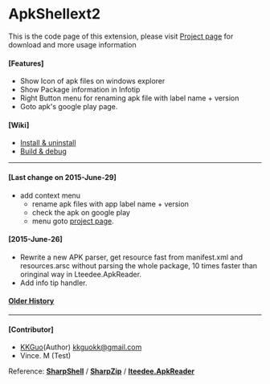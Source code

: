 # ApkShellext2

This is the code page of this extension, please visit [Project page](http://kkguo.github.io/apkshellext) for download and more usage information

#### [Features]
* Show Icon of apk files on windows explorer
* Show Package information in Infotip
* Right Button menu for renaming apk file with label name + version
* Goto apk's google play page.

#### [Wiki]
* [Install & uninstall](https://github.com/kkguo/apkshellext/wiki/How-to-install-and-uninstall)
* [Build & debug](https://github.com/kkguo/apkshellext/wiki/How-to-build-and-debug)

----------------------------------------------------------------------------
#### [Last change on 2015-June-29]
* add context menu
  * rename apk files with app label name + version
  * check the apk on google play
  * menu goto [project page](http://kkguo.github.io/apkshellext).

#### [2015-June-26]
* Rewrite a new APK parser, get resource fast from manifest.xml and resources.arsc without parsing the whole package, 10 times faster than oringinal way in Lteedee.ApkReader.
* Add info tip handler.

#### [Older History](https://github.com/kkguo/apkshellext/blob/master/README.md)
----------------------------------------------------------------------------
#### [Contributor]
  * [KKGuo](https://github.com/kkguo)(Author) kkguokk@gmail.com
  * Vince. M (Test)

Reference:
__[SharpShell](https://github.com/dwmkerr/sharpshell)__ / __[SharpZip](https://github.com/icsharpcode/SharpZipLib)__ /  __[Iteedee.ApkReader](https://github.com/hylander0/Iteedee.ApkReader)__
